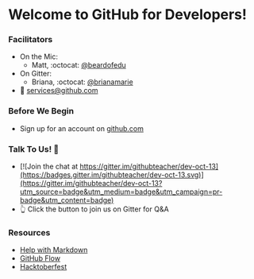 # Welcome to GitHub for Developers!

### Facilitators
- On the Mic:
  - Matt, :octocat: [@beardofedu](http://github.com/beardofedu)
- On Gitter:
  - Briana, :octocat: [@brianamarie](http://github.com/)
- :email: [services@github.com](mailto:services@github.com)

### Before We Begin
- Sign up for an account on [github.com](http://github.com)

### Talk To Us! :speech_balloon:
- [![Join the chat at https://gitter.im/githubteacher/dev-oct-13](https://badges.gitter.im/githubteacher/dev-oct-13.svg)](https://gitter.im/githubteacher/dev-oct-13?utm_source=badge&utm_medium=badge&utm_campaign=pr-badge&utm_content=badge)
- :point_up_2: Click the button to join us on Gitter for Q&A

### Resources
- [Help with Markdown](https://guides.github.com/features/mastering-markdown/)
- [GitHub Flow](https://guides.github.com/introduction/flow/)
- [Hacktoberfest](https://hacktoberfest.digitalocean.com)
